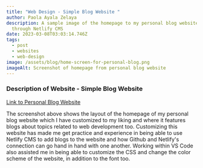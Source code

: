 ```yaml
---
title: "Web Design - Simple Blog Website "
author: Paola Ayala Zelaya
description: A sample image of the homepage to my personal blog website edited
  through Netlify CMS
date: 2023-03-08T03:03:14.746Z
tags:
  - post
  - websites
  - web-design
image: /assets/blog/home-screen-for-personal-blog.png
imageAlt: Screenshot of homepage from personal blog website
---
```

### D﻿escription of Website - Simple Blog Website

[﻿Link to Personal Blog Website](https://payalazelaya.netlify.app/)

T﻿he screenshot above shows the layout of the homepage of my personal blog website which I have customized to my liking and where it features blogs about topics related to web development too. Customizing this website has made me get practice and experience in being able to use Netlify CMS to add blogs to the website and how Github and Netlify's connection can go hand in hand with one another. Working within VS Code also assisted me in being able to customize the CSS and change the color scheme of the website, in addition to the font too.
